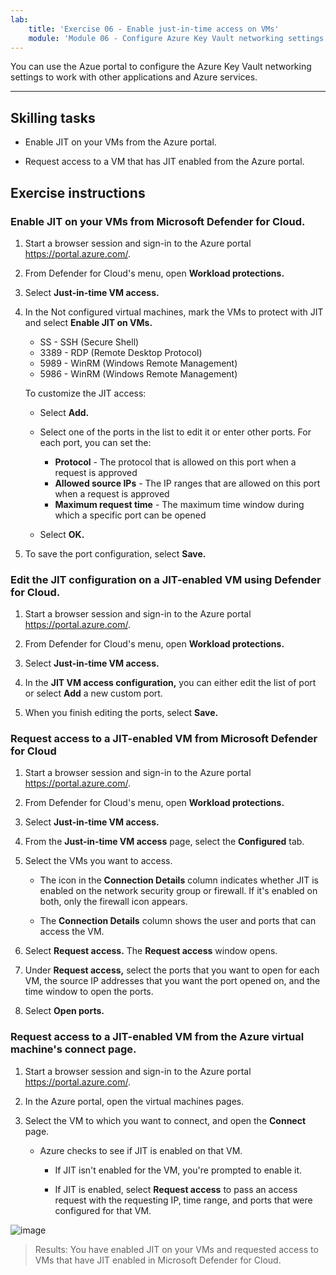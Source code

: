 ```yaml
---
lab:
    title: 'Exercise 06 - Enable just-in-time access on VMs'    
    module: 'Module 06 - Configure Azure Key Vault networking settings'
---
```


You can use the Azue portal to configure the Azure Key Vault networking settings to work with other applications and Azure services. 

---

## Skilling tasks

- Enable JIT on your VMs from the Azure portal.

- Request access to a VM that has JIT enabled from the Azure portal.

## Exercise instructions 

### Enable JIT on your VMs from Microsoft Defender for Cloud.

1. Start a browser session and sign-in to the Azure portal https://portal.azure.com/.
   
2. From Defender for Cloud's menu, open **Workload protections.**

4. Select **Just-in-time VM access.**

5. In the Not configured virtual machines, mark the VMs to protect with JIT and select **Enable JIT on VMs.**

   - SS - SSH (Secure Shell)
   - 3389 - RDP (Remote Desktop Protocol)
   - 5989 - WinRM (Windows Remote Management)
   - 5986 - WinRM (Windows Remote Management)

    To customize the JIT access:

   - Select **Add.**
     
   - Select one of the ports in the list to edit it or enter other ports. For each port, you can set the:
     - **Protocol** - The protocol that is allowed on this port when a request is approved
     - **Allowed source IPs** - The IP ranges that are allowed on this port when a request is approved
     - **Maximum request time** - The maximum time window during which a specific port can be opened
  
   - Select **OK.**
  
6. To save the port configuration, select **Save.**     
     
### Edit the JIT configuration on a JIT-enabled VM using Defender for Cloud.

1. Start a browser session and sign-in to the Azure portal https://portal.azure.com/.
   
2. From Defender for Cloud's menu, open **Workload protections.**

4. Select **Just-in-time VM access.**

5. In the **JIT VM access configuration,** you can either edit the list of port or select **Add** a new custom port.

6. When you finish editing the ports, select **Save.**

### Request access to a JIT-enabled VM from Microsoft Defender for Cloud

1. Start a browser session and sign-in to the Azure portal https://portal.azure.com/.
   
2. From Defender for Cloud's menu, open **Workload protections.**

3. Select **Just-in-time VM access.**

4. From the **Just-in-time VM access** page, select the **Configured** tab.

5. Select the VMs you want to access.

    - The icon in the **Connection Details** column indicates whether JIT is enabled on the network security group or firewall. If it's enabled on both, only the firewall icon appears.

    - The **Connection Details** column shows the user and ports that can access the VM.

6. Select **Request access.** The **Request access** window opens.

7. Under **Request access,** select the ports that you want to open for each VM, the source IP addresses that you want the port opened on, and the time window to open the ports.

8. Select **Open ports.**

### Request access to a JIT-enabled VM from the Azure virtual machine's connect page.

1. Start a browser session and sign-in to the Azure portal https://portal.azure.com/.
   
2. In the Azure portal, open the virtual machines pages.

3. Select the VM to which you want to connect, and open the **Connect** page.

   - Azure checks to see if JIT is enabled on that VM.

        - If JIT isn't enabled for the VM, you're prompted to enable it.
    
        - If JIT is enabled, select **Request access** to pass an access request with the requesting IP, time range, and ports that were configured for that VM.

![image](https://github.com/MicrosoftLearning/Secure-Azure-services-and-workloads-with-Microsoft-Cloud-Security-Benchmark/assets/91347931/ec7aeb31-296e-4093-ab53-85eb348469ad)

> Results: You have enabled JIT on your VMs and requested access to VMs that have JIT enabled in Microsoft Defender for Cloud.
